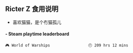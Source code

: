 ## Ricter Z 食用说明
- 喜欢猫猫，是个冇猫孤儿

<!-- steam-box start -->
#### - Steam playtime leaderboard
```text
🎮 World of Warships                 🕘 209 hrs 12 mins
```
<!-- Powered by https://github.com/YouEclipse/steam-box . -->
<!-- steam-box end -->
